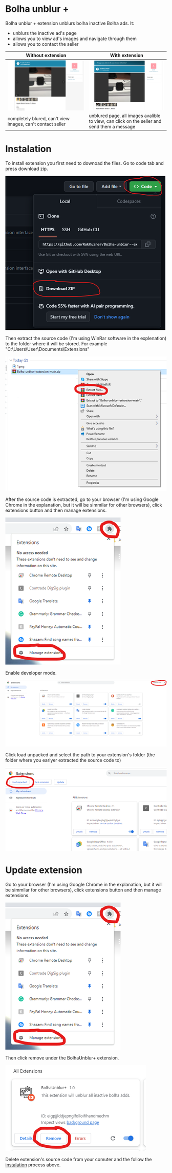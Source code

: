 # Bolha unblur +
Bolha unblur + extension unblurs bolha inactive Bolha ads. It:
* unblurs the inactive ad's page
* allows you to view ad's images and navigate through them
* allows you to contact the seller

| Without extension | With extension |
| - | - |
| ![image](https://raw.githubusercontent.com/RokKuzner/Bolha-unblur-readme-assets/main/7.png) | ![image](https://raw.githubusercontent.com/RokKuzner/Bolha-unblur-readme-assets/main/8.png) |
| completely blured, can't view images, can't contact seller | unblured page, all images avalible to view, can click on the seller and send them a message |

# Instalation
To install extension you first need to downoad the files. Go to code tab and press download zip.

![image](https://raw.githubusercontent.com/RokKuzner/Bolha-unblur-readme-assets/main/1.png)

Then extract the source code (I'm using WinRar software in the explenation) to the folder where it will be stored. For example "C:\Users\User\Documents\Extensions"

![image](https://raw.githubusercontent.com/RokKuzner/Bolha-unblur-readme-assets/main/2.png)

After the source code is extracted, go to your browser (I'm using Google Chrome in the explanation, but it will be simmilar for other browsers), click extensions button and then manage extensions.

![image](https://raw.githubusercontent.com/RokKuzner/Bolha-unblur-readme-assets/main/3.png)

Enable developer mode.

![image](https://raw.githubusercontent.com/RokKuzner/Bolha-unblur-readme-assets/main/4.png)

Click load unpacked and select the path to your extension's folder (the folder where you earlyer extracted the source code to)

![image](https://raw.githubusercontent.com/RokKuzner/Bolha-unblur-readme-assets/main/5.png)

# Update extension
Go to your browser (I'm using Google Chrome in the explanation, but it will be simmilar for other browsers), click extensions button and then manage extensions.

![image](https://raw.githubusercontent.com/RokKuzner/Bolha-unblur-readme-assets/main/3.png)

Then click remove under the BolhaUnblur+ extension.

![image](https://raw.githubusercontent.com/RokKuzner/Bolha-unblur-readme-assets/main/6.png)

Delete extension's source code from your comuter and the follow the [instalation](#instalation) process above.